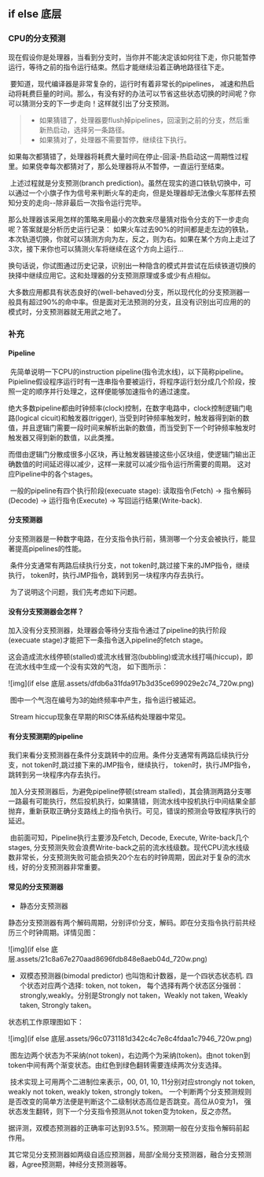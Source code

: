## if else 底层

### CPU的分支预测

​	现在假设你是处理器，当看到分支时，当你并不能决定该如何往下走，你只能暂停运行，等待之前的指令运行结束。然后才能继续沿着正确地路径往下走。

​	要知道，现代编译器是非常复杂的，运行时有着非常长的pipelines， 减速和热启动将耗费巨量的时间。那么，有没有好的办法可以节省这些状态切换的时间呢？你可以猜测分支的下一步走向！这样就引出了分支预测。

> - 如果猜错了，处理器要flush掉pipelines，回滚到之前的分支，然后重新热启动，选择另一条路径。
> - 如果猜对了，处理器不需要暂停，继续往下执行。

​	如果每次都猜错了，处理器将耗费大量时间在停止-回滚-热启动这一周期性过程里。如果侥幸每次都猜对了，那么处理器将从不暂停，一直运行至结束。

​	上述过程就是分支预测(branch prediction)。虽然在现实的道口铁轨切换中，可以通过一个小旗子作为信号来判断火车的走向，但是处理器却无法像火车那样去预知分支的走向--除非最后一次指令运行完毕。

​	那么处理器该采用怎样的策略来用最小的次数来尽量猜对指令分支的下一步走向呢？答案就是分析历史运行记录： 如果火车过去90%的时间都是走左边的铁轨，本次轨道切换，你就可以猜测方向为左，反之，则为右。如果在某个方向上走过了3次，接下来你也可以猜测火车将继续在这个方向上运行...

​	换句话说，你试图通过历史记录，识别出一种隐含的模式并尝试在后续铁道切换的抉择中继续应用它。这和处理器的分支预测原理或多或少有点相似。

​	大多数应用都具有状态良好的(well-behaved)分支，所以现代化的分支预测器一般具有超过90%的命中率。但是面对无法预测的分支，且没有识别出可应用的的模式时，分支预测器就无用武之地了。

### 补充

#### Pipeline

​	先简单说明一下CPU的instruction pipeline(指令流水线)，以下简称pipeline。 Pipieline假设程序运行时有一连串指令要被运行，将程序运行划分成几个阶段，按照一定的顺序并行处理之，这样便能够加速指令的通过速度。

​	绝大多数pipeline都由时钟频率(clock)控制，在数字电路中，clock控制逻辑门电路(logical cicuit)和触发器(trigger), 当受到时钟频率触发时，触发器得到新的数值，并且逻辑门需要一段时间来解析出新的数值，而当受到下一个时钟频率触发时触发器又得到新的数值，以此类推。

​	而借由逻辑门分散成很多小区块，再让触发器链接这些小区块组，使逻辑门输出正确数值的时间延迟得以减少，这样一来就可以减少指令运行所需要的周期。 这对应Pipeline中的各个stages。

​	一般的pipeline有四个执行阶段(execuate stage): 读取指令(Fetch) -> 指令解码(Decode) -> 运行指令(Execute) -> 写回运行结果(Write-back).

#### 分支预测器

​	分支预测器是一种数字电路，在分支指令执行前，猜测哪一个分支会被执行，能显著提高pipelines的性能。

​	条件分支通常有两路后续执行分支，not token时,跳过接下来的JMP指令，继续执行， token时，执行JMP指令，跳转到另一块程序内存去执行。

​	为了说明这个问题，我们先考虑如下问题。

#### 没有分支预测器会怎样？

​	加入没有分支预测器，处理器会等待分支指令通过了pipeline的执行阶段(execuate stage)才能把下一条指令送入pipeline的fetch stage。

​	这会造成流水线停顿(stalled)或流水线冒泡(bubbling)或流水线打嗝(hiccup)，即在流水线中生成一个没有实效的气泡， 如下图所示：

![img](if else 底层.assets/dfdb6a31fda917b3d35ce699029e2c74_720w.png)



​	图中一个气泡在编号为3的始终频率中产生，指令运行被延迟。

​	Stream hiccup现象在早期的RISC体系结构处理器中常见。

#### 有分支预测期的pipeline

​	我们来看分支预测器在条件分支跳转中的应用。条件分支通常有两路后续执行分支，not token时,跳过接下来的JMP指令，继续执行， token时，执行JMP指令，跳转到另一块程序内存去执行。

​	加入分支预测器后，为避免pipeline停顿(stream stalled)，其会猜测两路分支哪一路最有可能执行，然后投机执行，如果猜错，则流水线中投机执行中间结果全部抛弃，重新获取正确分支路线上的指令执行。可见，错误的预测会导致程序执行的延迟。

​	由前面可知，Pipeline执行主要涉及Fetch, Decode, Execute, Write-back几个stages, 分支预测失败会浪费Write-back之前的流水线级数。现代CPU流水线级数非常长，分支预测失败可能会损失20个左右的时钟周期，因此对于复杂的流水线，好的分支预测器非常重要。

#### 常见的分支预测器

- 静态分支预测器

静态分支预测器有两个解码周期，分别评价分支，解码。即在分支指令执行前共经历三个时钟周期。详情见图：

![img](if else 底层.assets/21c8a67e270aad8696fdb848e8aeb04d_720w.png)



- 双模态预测器(bimodal predictor)
  也叫饱和计数器，是一个四状态状态机. 四个状态对应两个选择: token, not token， 每个选择有两个状态区分强弱：strongly,weakly。分别是Strongly not taken，Weakly not taken, Weakly taken, Strongly taken。

状态机工作原理图如下：

![img](if else 底层.assets/96c0731181d342c4c7e8c4fdaa1c7946_720w.png)



​	图左边两个状态为不采纳(not token)，右边两个为采纳(token)。由not token到token中间有两个渐变状态。由红色到绿色翻转需要连续两次分支选择。

​	技术实现上可用两个二进制位来表示，00, 01, 10, 11分别对应strongly not token, weakly not token, weakly token, strongly token。 一个判断两个分支预测规则是否改变的简单方法便是判断这个二级制状态高位是否跳变。高位从0变为1， 强状态发生翻转，则下一个分支指令预测从not token变为token，反之亦然。

​	据评测，双模态预测器的正确率可达到93.5%。预测期一般在分支指令解码前起作用。

​	其它常见分支预测器如两级自适应预测器，局部/全局分支预测器，融合分支预测器，Agree预测期，神经分支预测器等。